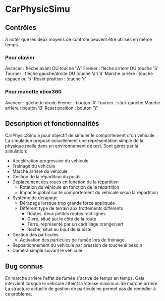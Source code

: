# CarPhysicSimu

## Contrôles

A noter que les deux moyens de contrôle peuvent être utilisés en même temps.

### Pour clavier

Avancer : flèche avant OU touche 'W'
Freiner : flèche arrière OU touche 'S'
Tourner : flèche gauche/droite OU touche 'a'/'d'
Marche arrière : touche espace ou 'x'
Reset position : touche 'r'

### Pour manette xbox360

Avancer : gâchette droite
Freiner : bouton 'A'
Tourner : stick gauche
Marche arrière : bouton 'B'
Reset position : bouton 'Y'

## Description et fonctionnalités

CarPhysicSimu a pour objectif de simuler le comportement d'un véhicule. La simulation propose actuellement une représentation simple de la physique réelle dans un environnement de test.
Sont gérés par la simulation:
* Accélération progressive du véhicule
* Freinage du véhicule
* Marche arrière du véhicule
* Gestion de la répartition du poids
* Déplacement des roues en fonction de la répartition
  * Rotation du véhicule en fonction de la répartition
  * Impacte global sur le comportement du véhicule selon la répartition
* Système de dérapage
  * Dérapage lorsque trop grande force appliquée
  * Différent type de terrain aux frottements différents
    * Routes, deux petites routes rectilignes
    * Givre, situé sur le côté de la route
    * Terre, représenté par un cadrillage orange/vert
    * Roche, situé au bout de la piste
* Gestion des particules
  * Activation des particules de fumée lors de freinage
* Repositionnement du véhicule par pression de touche si besoin
* Caméra simple suivant le véhicule

## Bug connus

En marche arrière l'effet de fumée s'active de temps en temps. Cela intervient lorsque le véhicule atteint la vitesse maximum de marche arrière. La structure actuelle de gestion de particule ne permet pas de remédier à ce problème.
